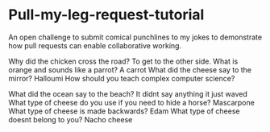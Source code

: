 # Pull-my-leg-request-tutorial
An open challenge to submit comical punchlines to my jokes to demonstrate how pull requests can enable collaborative working.

Why did the chicken cross the road?
To get to the other side.
What is orange and sounds like a parrot?
A carrot
What did the cheese say to the mirror?
Halloumi
How should you teach complex computer science?

What did the ocean say to the beach?
It didnt say anything it just waved
What type of cheese do you use if you need to hide a horse?
Mascarpone
What type of cheese is made backwards?
Edam
What type of cheese doesnt belong to you?
Nacho cheese
